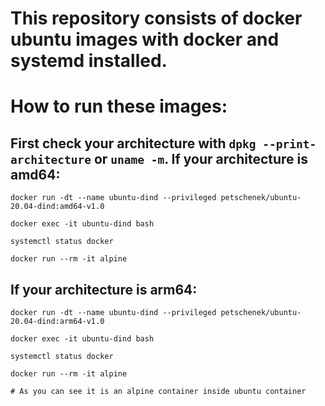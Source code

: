 # This repository consists of docker ubuntu images with docker and systemd installed.

# How to run these images:

## First check your architecture with `dpkg --print-architecture` or `uname -m`. If your architecture is amd64:

```
docker run -dt --name ubuntu-dind --privileged petschenek/ubuntu-20.04-dind:amd64-v1.0

docker exec -it ubuntu-dind bash

systemctl status docker

docker run --rm -it alpine
```

## If your architecture is arm64:

```
docker run -dt --name ubuntu-dind --privileged petschenek/ubuntu-20.04-dind:arm64-v1.0

docker exec -it ubuntu-dind bash

systemctl status docker

docker run --rm -it alpine

# As you can see it is an alpine container inside ubuntu container
```
